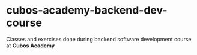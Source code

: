 # cubos-academy-backend-dev-course
Classes and exercises done during backend software development course at **Cubos Academy**
